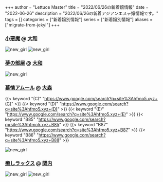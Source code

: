 +++
author = "Lettuce Master"
title = "2022/06/26の新着嬢情報"
date = "2022-06-26"
description = "2022/06/26の新着アジアンエステ嬢情報です。"
tags = []
categories = ["新着嬢別情報"]
series = ["新着嬢別情報"]
aliases = ["migrate-from-jekyl"]
+++
### [小悪魔](http://happy-baby.work/) @ [大和](/post/yamato)


![new_girl](https://i.imgur.com/TGpactd.jpeg)
![new_girl](https://i.imgur.com/k5xmg96.jpeg)
### [夢の部屋](http://www.hfmw1.xyz/) @ [大和](/post/yamato)


![new_girl](https://i.imgur.com/zaQNTQm.jpeg)
### [慕情アムール](http://hfmo5.xyz/) @ [大森](/post/omori)
{{< keyword "(C)" "https://www.google.com/search?q=site%3Ahfmo5.xyz+(C)" >}} {{< keyword "(D)" "https://www.google.com/search?q=site%3Ahfmo5.xyz+(D)" >}} {{< keyword "(E)" "https://www.google.com/search?q=site%3Ahfmo5.xyz+(E)" >}} {{< keyword "B85" "https://www.google.com/search?q=site%3Ahfmo5.xyz+B85" >}} {{< keyword "B87" "https://www.google.com/search?q=site%3Ahfmo5.xyz+B87" >}} {{< keyword "B88" "https://www.google.com/search?q=site%3Ahfmo5.xyz+B88" >}} 

![new_girl](https://i.imgur.com/r99eiqk.jpeg)
### [癒しラックス](https://iyasilux.com/) @ [関内](/post/kannai)


![new_girl](https://iyasilux.com/staffPhoto/b20220625230936.jpg)
![new_girl](https://iyasilux.com/staffPhoto/s20220625230936.jpg)
